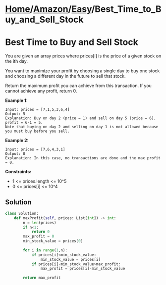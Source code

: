 # [Home](./../../..)/[Amazon](./../..)/[Easy](./..)/Best_Time_to_Buy_and_Sell_Stock
<h1>Best Time to Buy and Sell Stock</h1>

<p>
You are given an array prices where prices[i] is the price of a given stock on the ith day.

You want to maximize your profit by choosing a single day to buy one stock and choosing a different day in the future to sell that stock.

Return the maximum profit you can achieve from this transaction. If you cannot achieve any profit, return 0.

</p>

<b>Example 1:</b>

    Input: prices = [7,1,5,3,6,4]
    Output: 5
    Explanation: Buy on day 2 (price = 1) and sell on day 5 (price = 6), profit = 6-1 = 5.
    Note that buying on day 2 and selling on day 1 is not allowed because you must buy before you sell.
    
<b>Example 2:</b>

    Input: prices = [7,6,4,3,1]
    Output: 0
    Explanation: In this case, no transactions are done and the max profit = 0.

<b>Constraints:</b>

- 1 <= prices.length <= 10^5
- 0 <= prices[i] <= 10^4

<h2>Solution</h2>

```python
class Solution:
    def maxProfit(self, prices: List[int]) -> int:
        n = len(prices)
        if n<1:
            return 0
        max_profit = 0
        min_stock_value = prices[0]
        
        for i in range(1,n):
            if prices[i]<min_stock_value:
                min_stock_value = prices[i]
            if prices[i]-min_stock_value>max_profit:
                max_profit = prices[i]-min_stock_value
                
        return max_profit
```
